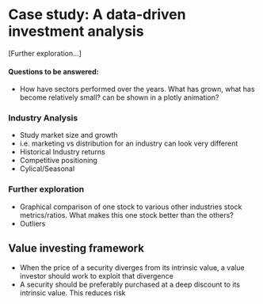 # Case study: A data-driven investment analysis
[Further exploration...]
#### Questions to be answered:
- How have sectors performed over the years. What has grown, what has become relatively small? can be shown in a plotly animation?
### Industry Analysis
 - Study market size and growth
  - i.e. marketing vs distribution for an industry can look very different
 - Historical Industry returns
 - Competitive positioning
  - Cylical/Seasonal

### Further exploration
- Graphical comparison of one stock to various other industries stock metrics/ratios. What makes this one stock better than the others?
- Outliers

## Value investing framework
- When the price of a security diverges from its intrinsic value, a value investor should work to exploit that divergence
- A security should be preferably purchased at a deep discount to its intrinsic value. This reduces risk

